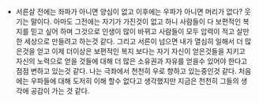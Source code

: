 - 서른살 전에는 좌파가 아니면 양심이 없고 이후에는 우파가 아니면 머리가 없다? 웃기는 말이다. 아마도 그전에는 자기가 가진것이 없고 하니 사람들이 다 보편적인 복지를 믿고 싶어 하며 그것으로 인생이 많이 바뀌고 사람들이 모두 압력이 적고 살만한 세상으로 만들려고 하는것 같다. 그리고 서른이 넘으면 내가 열심히 일해서 더 많은것을 얻고 이제 더이상은 보편적인 복지 보다는 자기 자신이 얻은것들을 지키고 자신의 노력으로 얻을 것들에 대해 더 많은 소유권과 자유를 얻을수 있어야 한다고 점점 변하고 있는것 같다. 나는 극좌에서 천천히 우로 향하고 있는중인것 같다. 처음에는 우파들에 대해 도저히 이해 할수 없다고 생각했지만 지금은 천천히 그들의 생각에 공감이 가는 것 같다.
